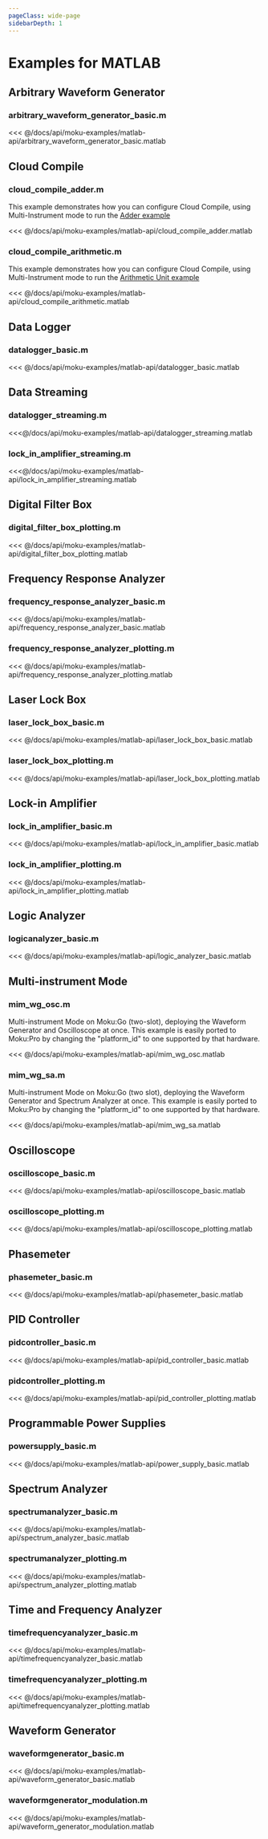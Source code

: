 ```yaml
---
pageClass: wide-page
sidebarDepth: 1
---
```


# Examples for MATLAB
## Arbitrary Waveform Generator

### arbitrary_waveform_generator_basic.m
<<< @/docs/api/moku-examples/matlab-api/arbitrary_waveform_generator_basic.matlab

## Cloud Compile

### cloud_compile_adder.m

This example demonstrates how you can configure Cloud Compile, using Multi-Instrument mode to run the
[Adder example](https://github.com/liquidinstruments/moku-examples/tree/main/mcc/Basic/Adder)

<<< @/docs/api/moku-examples/matlab-api/cloud_compile_adder.matlab

### cloud_compile_arithmetic.m

This example demonstrates how you can configure Cloud Compile, using Multi-Instrument mode to run the
[Arithmetic Unit example](https://github.com/liquidinstruments/moku-examples/tree/main/mcc/Moderate/ArithmeticUnit)

<<< @/docs/api/moku-examples/matlab-api/cloud_compile_arithmetic.matlab

## Data Logger
### datalogger_basic.m
<<< @/docs/api/moku-examples/matlab-api/datalogger_basic.matlab

## Data Streaming

### datalogger_streaming.m

<<<@/docs/api/moku-examples/matlab-api/datalogger_streaming.matlab

### lock_in_amplifier_streaming.m

<<<@/docs/api/moku-examples/matlab-api/lock_in_amplifier_streaming.matlab


## Digital Filter Box
### digital_filter_box_plotting.m
<<< @/docs/api/moku-examples/matlab-api/digital_filter_box_plotting.matlab


## Frequency Response Analyzer
### frequency_response_analyzer_basic.m
<<< @/docs/api/moku-examples/matlab-api/frequency_response_analyzer_basic.matlab

### frequency_response_analyzer_plotting.m
<<< @/docs/api/moku-examples/matlab-api/frequency_response_analyzer_plotting.matlab

## Laser Lock Box
### laser_lock_box_basic.m
<<< @/docs/api/moku-examples/matlab-api/laser_lock_box_basic.matlab

### laser_lock_box_plotting.m
<<< @/docs/api/moku-examples/matlab-api/laser_lock_box_plotting.matlab

## Lock-in Amplifier
### lock_in_amplifier_basic.m
<<< @/docs/api/moku-examples/matlab-api/lock_in_amplifier_basic.matlab

### lock_in_amplifier_plotting.m
<<< @/docs/api/moku-examples/matlab-api/lock_in_amplifier_plotting.matlab

## Logic Analyzer
### logicanalyzer_basic.m
<<< @/docs/api/moku-examples/matlab-api/logic_analyzer_basic.matlab

## Multi-instrument Mode
### mim_wg_osc.m

Multi-instrument Mode on Moku:Go (two-slot), deploying the Waveform Generator
and Oscilloscope at once. This example is easily ported to Moku:Pro by changing
the "platform_id" to one supported by that hardware.

<<< @/docs/api/moku-examples/matlab-api/mim_wg_osc.matlab

### mim_wg_sa.m

Multi-instrument Mode on Moku:Go (two slot), deploying the Waveform Generator
and Spectrum Analyzer at once. This example is easily ported to Moku:Pro by changing
the "platform_id" to one supported by that hardware.

<<< @/docs/api/moku-examples/matlab-api/mim_wg_sa.matlab

## Oscilloscope
### oscilloscope_basic.m
<<< @/docs/api/moku-examples/matlab-api/oscilloscope_basic.matlab

### oscilloscope_plotting.m
<<< @/docs/api/moku-examples/matlab-api/oscilloscope_plotting.matlab

## Phasemeter
### phasemeter_basic.m
<<< @/docs/api/moku-examples/matlab-api/phasemeter_basic.matlab

## PID Controller
### pidcontroller_basic.m
<<< @/docs/api/moku-examples/matlab-api/pid_controller_basic.matlab

### pidcontroller_plotting.m
<<< @/docs/api/moku-examples/matlab-api/pid_controller_plotting.matlab

## Programmable Power Supplies
### powersupply_basic.m
<<< @/docs/api/moku-examples/matlab-api/power_supply_basic.matlab

## Spectrum Analyzer
### spectrumanalyzer_basic.m
<<< @/docs/api/moku-examples/matlab-api/spectrum_analyzer_basic.matlab

### spectrumanalyzer_plotting.m
<<< @/docs/api/moku-examples/matlab-api/spectrum_analyzer_plotting.matlab

## Time and Frequency Analyzer
### timefrequencyanalyzer_basic.m
<<< @/docs/api/moku-examples/matlab-api/timefrequencyanalyzer_basic.matlab

### timefrequencyanalyzer_plotting.m
<<< @/docs/api/moku-examples/matlab-api/timefrequencyanalyzer_plotting.matlab

## Waveform Generator
### waveformgenerator_basic.m
<<< @/docs/api/moku-examples/matlab-api/waveform_generator_basic.matlab

### waveformgenerator_modulation.m
<<< @/docs/api/moku-examples/matlab-api/waveform_generator_modulation.matlab